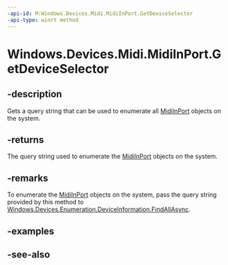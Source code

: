 ```yaml
---
-api-id: M:Windows.Devices.Midi.MidiInPort.GetDeviceSelector
-api-type: winrt method
---
```


<!-- Method syntax
public string GetDeviceSelector()
-->

# Windows.Devices.Midi.MidiInPort.GetDeviceSelector

## -description
Gets a query string that can be used to enumerate all [MidiInPort](midiinport.md) objects on the system.

## -returns
The query string used to enumerate the [MidiInPort](midiinport.md) objects on the system.

## -remarks
To enumerate the [MidiInPort](midiinport.md) objects on the system, pass the query string provided by this method to [Windows.Devices.Enumeration.DeviceInformation.FindAllAsync](../windows.devices.enumeration/deviceinformation_findallasync.md).

## -examples

## -see-also
